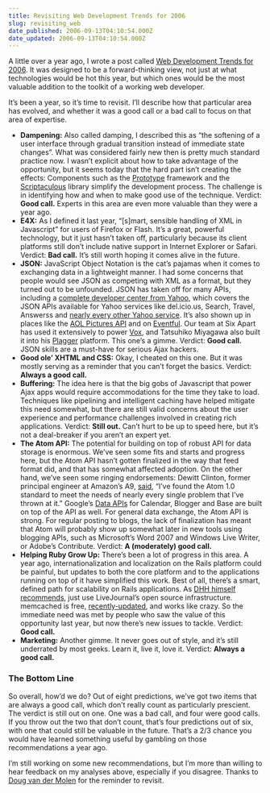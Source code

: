 ```yaml
---
title: Revisiting Web Development Trends for 2006
slug: revisiting_web
date_published: 2006-09-13T04:10:54.000Z
date_updated: 2006-09-13T04:10:54.000Z
---
```


A little over a year ago, I wrote a post called [Web Development Trends for 2006](http://www.dashes.com/anil/2005/09/06/web_development). It was designed to be a forward-thinking view, not just at what technologies would be hot this year, but which ones would be the most valuable addition to the toolkit of a working web developer.

It’s been a year, so it’s time to revisit. I’ll describe how that particular area has evolved, and whether it was a good call or a bad call to focus on that area of expertise.

- **Dampening:** Also called damping, I described this as “the softening of a user interface through gradual transition instead of immediate state changes”. What was considered fairly new then is pretty much standard practice now. I wasn’t explicit about how to take advantage of the opportunity, but it seems today that the hard part isn’t creating the effects: Components such as the [Prototype](http://prototype.conio.net/) framework and the [Scriptaculous](http://script.aculo.us/) library simplify the development process. The challenge is in identifying how and when to make good use of the technique. Verdict: **Good call.** Experts in this area are even more valuable than they were a year ago.
- **E4X:** As I defined it last year, “[s]mart, sensible handling of XML in Javascript” for users of Firefox or Flash. It’s a great, powerful technology, but it just hasn’t taken off, particularly because its client platforms still don’t include native support in Internet Explorer or Safari. Verdict: **Bad call.** It’s still worth hoping it comes alive in the future.
- **JSON:** JavaScript Object Notation is the cat’s pajamas when it comes to exchanging data in a lightweight manner. I had some concerns that people would see JSON as competing with XML as a format, but they turned out to be unfounded. JSON has taken off for many APIs, including a [complete developer center from Yahoo](http://developer.yahoo.com/common/json.html), which covers the JSON APIs available for Yahoo services like del.icio.us, Search, Travel, Answerss and [nearly every other Yahoo service](http://simon.incutio.com/archive/2005/12/16/json). It’s also shown up in places like the [AOL Pictures API](http://woohoo.aim.com/jsonAPI.html) and on [Eventful](http://labs.evdb.com/archives/2006/03/new_json_output.html). Our team at Six Apart has used it extensively to power [Vox](http://www.vox.com/), and Tatsuhiko Miyagawa also built it into his [Plagger](http://plagger.org/trac) platform. This one’s a gimme. Verdict: **Good call.** JSON skills are a must-have for serious Ajax hackers.
- **Good ole’ XHTML and CSS:** Okay, I cheated on this one. But it was mostly serving as a reminder that you can’t forget the basics. Verdict: **Always a good call.**
- **Buffering:** The idea here is that the big gobs of Javascript that power Ajax apps would require accommodations for the time they take to load. Techniques like pipelining and intelligent caching have helped mitigate this need somewhat, but there are still valid concerns about the user experience and performance challenges involved in creating rich applications. Verdict: **Still out.** Can’t hurt to be up to speed here, but it’s not a deal-breaker if you aren’t an expert yet.
- **The Atom API:** The potential for building on top of robust API for data storage is enormous. We’ve seen some fits and starts and progress here, but the Atom API hasn’t gotten finalized in the way that feed format did, and that has somewhat affected adoption. On the other hand, we’ve seen some ringing endorsements: Dewitt Clinton, former principal engineer at Amazon’s A9, [said](http://blog.unto.net/work/on-rss-and-atom/), “I’ve found the Atom 1.0 standard to meet the needs of nearly every single problem that I’ve thrown at it.” Google’s [Data APIs](http://code.google.com/apis/gdata/) for Calendar, Blogger and Base are built on top of the API as well. For general data exchange, the Atom API is strong. For regular posting to blogs, the lack of finalization has meant that Atom will probably show up somewhat later in new tools using blogging APIs, such as Microsoft’s Word 2007 and Windows Live Writer, or Adobe’s Contribute. Verdict: **A (moderately) good call.**
- **Helping Ruby Grow Up:** There’s been a lot of progress in this area. A year ago, internationalization and localization on the Rails platform could be painful, but updates to both the core platform and to the applications running on top of it have simplified this work. Best of all, there’s a smart, defined path for scalability on Rails applications. As [DHH himself recommends](http://www.loudthinking.com/arc/000479.html), just use LiveJournal’s open source infrastructure. memcached is free, [recently-updated](http://lists.danga.com/pipermail/memcached/2006-September/002759.html), and works like crazy. So the immediate need was met by people who saw the value of this opportunity last year, but now there’s new issues to tackle. Verdict: **Good call.**
- **Marketing:** Another gimme. It never goes out of style, and it’s still underrated by most geeks. Learn it, live it, love it. Verdict: **Always a good call.**

### The Bottom Line

So overall, how’d we do? Out of eight predictions, we’ve got two items that are always a good call, which don’t really count as particularly prescient. The verdict is still out on one. One was a bad call, and four were good calls. If you throw out the two that don’t count, that’s four predictions out of six, with one that could still be valuable in the future. That’s a 2/3 chance you would have learned something useful by gambling on those recommendations a year ago.

I’m still working on some new recommendations, but I’m more than willing to hear feedback on my analyses above, especially if you disagree. Thanks to [Doug van der Molen](http://www.custompixel.com/thoughts/?p=23) for the reminder to revisit.

